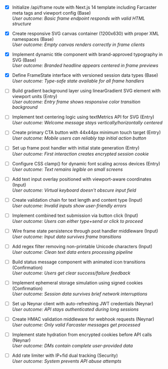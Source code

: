 - [x] Initialize /api/frame route with Next.js 14 template including Farcaster meta tags and viewport config (Base)  
*User outcome: Basic frame endpoint responds with valid HTML structure*

- [x] Create responsive SVG canvas container (1200x630) with proper XML namespaces (Base)  
*User outcome: Empty canvas renders correctly in frame clients*

- [x] Implement dynamic title component with brand-approved typography in SVG (Base)  
*User outcome: Branded headline appears centered in frame previews*

- [x] Define FrameState interface with versioned session data types (Base)  
*User outcome: Type-safe state available for all frame handlers*

- [ ] Build gradient background layer using linearGradient SVG element with viewport units (Entry)  
*User outcome: Entry frame shows responsive color transition background*

- [ ] Implement text centering logic using textMetrics API for SVG (Entry)  
*User outcome: Welcome message stays vertically/horizontally centered*

- [ ] Create primary CTA button with 44x44px minimum touch target (Entry)  
*User outcome: Mobile users can reliably tap initial action button*

- [ ] Set up frame post handler with initial state generation (Entry)  
*User outcome: First interaction creates encrypted session cookie*

- [ ] Configure CSS clamp() for dynamic font scaling across devices (Entry)  
*User outcome: Text remains legible on small screens*

- [ ] Add text input overlay positioned with viewport-aware coordinates (Input)  
*User outcome: Virtual keyboard doesn't obscure input field*

- [ ] Create validation chain for text length and content type (Input)  
*User outcome: Invalid inputs show user-friendly errors*

- [ ] Implement combined text submission via button click (Input)  
*User outcome: Users can either type+send or click to proceed*

- [ ] Wire frame state persistence through post handler middleware (Input)  
*User outcome: Input data survives frame transitions*

- [ ] Add regex filter removing non-printable Unicode characters (Input)  
*User outcome: Clean text data enters processing pipeline*

- [ ] Build status message component with animated icon transitions (Confirmation)  
*User outcome: Users get clear success/failure feedback*

- [ ] Implement ephemeral storage simulation using signed cookies (Confirmation)  
*User outcome: Session data survives brief network interruptions*

- [ ] Set up Neynar client with auto-refreshing JWT credentials (Neynar)  
*User outcome: API stays authenticated during long sessions*

- [ ] Create HMAC validation middleware for webhook requests (Neynar)  
*User outcome: Only valid Farcaster messages get processed*

- [ ] Implement state hydration from encrypted cookies before API calls (Neynar)  
*User outcome: DMs contain complete user-provided data*

- [ ] Add rate limiter with IP+fid dual tracking (Security)  
*User outcome: System prevents API abuse attempts*
